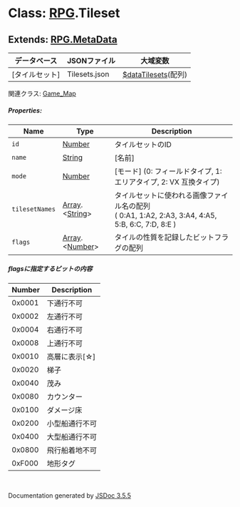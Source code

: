 # Class:  [RPG](RPG.md).Tileset

## Extends: [RPG.MetaData](RPG.MetaData.md)

| データベース| JSONファイル | 大域変数 |
| --- | --- | --- |
| [タイルセット] | Tilesets.json | [$dataTilesets](global.md#datatilesets-arrayrpgtileset)(配列) |

関連クラス: [Game_Map](Game_Map.md)

##### Properties:

| Name | Type | Description |
| --- | --- | --- |
| `id` | [Number](Number.md) |  タイルセットのID |
| `name` | [String](String.md) | [名前] |
| `mode` | [Number](Number.md) | [モード] (0: フィールドタイプ, 1: エリアタイプ, 2: VX 互換タイプ) |
| `tilesetNames` | [Array](Array.md).<[String](String.md)> | タイルセットに使われる画像ファイル名の配列<br />( 0:A1, 1:A2, 2:A3, 3:A4, 4:A5, 5:B, 6:C, 7:D, 8:E ) |
| `flags` | [Array](Array.md).<[Number](Number.md)> | タイルの性質を記録したビットフラグの配列 |

##### flagsに指定するビットの内容

| Number | Description |
| --- | --- |
| 0x0001 |  下通行不可 |
| 0x0002 |  左通行不可 |
| 0x0004 |  右通行不可 |
| 0x0008 |  上通行不可 |
| 0x0010 |  高層に表示[☆] |
| 0x0020 |  梯子 |
| 0x0040 |  茂み |
| 0x0080 |  カウンター |
| 0x0100 |  ダメージ床 |
| 0x0200 |  小型船通行不可 |
| 0x0400 |  大型船通行不可 |
| 0x0800 |  飛行船着地不可 |
| 0xF000 |  地形タグ |


 <br>

  Documentation generated by [JSDoc 3.5.5](https://github.com/jsdoc3/jsdoc)
